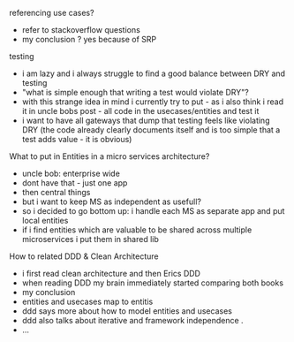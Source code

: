 referencing use cases?

-	refer to stackoverflow questions
-	my conclusion ? yes because of SRP

testing

-	i am lazy and i always struggle to find a good balance between DRY and testing
-	"what is simple enough that writing a test would violate DRY"?
-	with this strange idea in mind i currently try to put - as i also think i read it in uncle bobs post - all code in the usecases/entities and test it
-	i want to have all gateways that dump that testing feels like violating DRY (the code already clearly documents itself and is too simple that a test adds value - it is obvious)

What to put in Entities in a micro services architecture?

-	uncle bob: enterprise wide
-	dont have that - just one app
-	then central things
-	but i want to keep MS as independent as usefull?
-	so i decided to go bottom up: i handle each MS as separate app and put local entities
-	if i find entities which are valuable to be shared across multiple microservices i put them in shared lib

How to related DDD & Clean Architecture

-	i first read clean architecture and then Erics DDD
-	when reading DDD my brain immediately started comparing both books
-	my conclusion
-	entities and usecases map to entitis
-	ddd says more about how to model entities and usecases
-	ddd also talks about iterative and framework independence .
-	...

